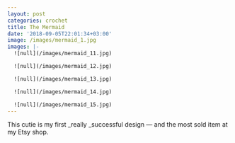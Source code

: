 ```yaml
---
layout: post
categories: crochet
title: The Mermaid
date: '2018-09-05T22:01:34+03:00'
image: /images/mermaid_1.jpg
images: |-
  ![null](/images/mermaid_11.jpg)

  ![null](/images/mermaid_12.jpg)

  ![null](/images/mermaid_13.jpg)

  ![null](/images/mermaid_14.jpg)

  ![null](/images/mermaid_15.jpg)
---
```

This cutie is my first _really _successful design — and the most sold item at my Etsy shop.

